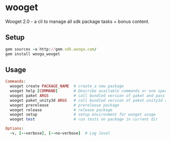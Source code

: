 # wooget 

Wooget 2.0 - a cli to manage all sdk package tasks + bonus content.

## Setup


```ruby
gem sources -a http://gem.sdk.wooga.com/
gem install wooga_wooget
```


## Usage

```ruby
Commands:
  wooget create PACKAGE_NAME  # create a new package
  wooget help [COMMAND]       # Describe available commands or one specific command
  wooget paket ARGS           # call bundled version of paket and pass args
  wooget paket_unity3d ARGS   # call bundled version of paket.unity3d and pass args
  wooget prerelease           # prerelease package
  wooget release              # release package
  wooget setup                # setup environment for wooget usage
  wooget test                 # run tests on package in current dir

Options:
  -v, [--verbose], [--no-verbose]  # Log level
```

